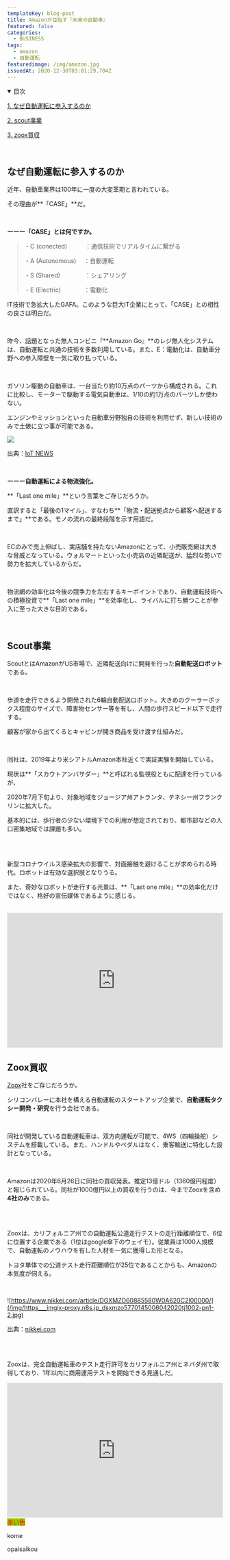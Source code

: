 ```yaml
---
templateKey: blog-post
title: Amazonが目指す『未来の自動車』
featured: false
categories:
  - BUSINESS
tags:
  - amazon
  - 自動運転
featuredimage: /img/amazon.jpg
issuedAt: 2020-12-30T03:01:29.704Z
---
```

<details open><summary>目次</summary>

[1. なぜ自動運転に参入するのか](#001)

[2. scout事業](#002)

<a href="#3">3. zoox買収</a>

</details>

<br>

<div id="001">

## なぜ自動運転に参入するのか

近年、自動車業界は100年に一度の大変革期と言われている。

その理由が**「CASE」**だ。

<br>

**ーーー「CASE」とは何ですか。**

> ・C (conected)　　　：通信技術でリアルタイムに繋がる
>
> ・A (Autonomous) 　：自動運転
>
> ・S (Shared)  　 　 　   ：シェアリング
>
> ・E (Electric) 　 　 　：電動化

IT技術で急拡大したGAFA。このような巨大IT企業にとって、「CASE」との相性の良さは明白だ。

<br>

昨今、話題となった無人コンビニ『**Amazon Go』**のレジ無人化システムは、自動運転と共通の技術を多数利用している。また、E：電動化は、自動車分野への参入障壁を一気に取り払っている。

<br>

ガソリン駆動の自動車は、一台当たり約10万点のパーツから構成される。これに比較し、モーターで駆動する電気自動車は、1/10の約1万点のパーツしか使わない。

エンジンやミッションといった自動車分野独自の技術を利用せず、新しい技術のみで土俵に立つ事が可能である。

![](/img/adobestock_318140370.jpg)

出典：[IoT NEWS](https://iotnews.jp/category/connected-car)

<br>

**ーーー自動運転による物流強化。**

**「Last one mile」**という言葉をご存じだろうか。

直訳すると「最後の1マイル」、すなわち**「物流・配送拠点から顧客へ配送するまで」**である。モノの流れの最終段階を示す用語だ。

<br>

ECのみで売上伸ばし、実店舗を持たないAmazonにとって、小売販売網は大きな脅威となっている。ウォルマートといった小売店の近隣配送が、猛烈な勢いで勢力を拡大しているからだ。

<br>

物流網の効率化は今後の競争力を左右するキーポイントであり、自動運転技術への積極投資で**「Last one mile」**を効率化し、ライバルに打ち勝つことが参入に至った大きな目的である。

<br>

</div>

<div id="002">

## Scout事業

ScoutとはAmazonがUS市場で、近隣配送向けに開発を行った**自動配送ロボット**である。

<br>

歩道を走行できるよう開発された6輪自動配送ロボット。大きめのクーラーボックス程度のサイズで、障害物センサー等を有し、人間の歩行スピード以下で走行する。

顧客が家から出てくるとキャビンが開き商品を受け渡す仕組みだ。

<br>

同社は、2019年より米シアトルAmazon本社近くで実証実験を開始している。

現状は**「スカウトアンバサダー」**と呼ばれる監視役ともに配達を行っているが、

2020年7月下旬より、対象地域をジョージア州アトランタ、テネシー州フランクリンに拡大した。

基本的には、歩行者の少ない環境下での利用が想定されており、都市部などの人口密集地域では課題も多い。

<br>

<br>

新型コロナウイルス感染拡大の影響で、対面接触を避けることが求められる時代。ロボットは有効な選択肢となりうる。

また、奇妙なロボットが走行する光景は、**「Last one mile」**の効率化だけではなく、格好の宣伝媒体であるように感じる。

<br>

<iframe width="100%" height="315" src="https://www.youtube.com/embed/6rCki2hXUg4" frameborder="0" allow="accelerometer; autoplay; clipboard-write; encrypted-media; gyroscope; picture-in-picture" allowfullscreen></iframe>

</div>

<div id="3">

## Zoox買収

<!--StartFragment-->

[Zoox](https://zoox.com/)<!--EndFragment-->社をご存じだろうか。

シリコンバレーに本社を構える自動運転のスタートアップ企業で、**自動運転タクシー開発・研究**を行う会社である。

<br>

同社が開発している自動運転車は、双方向運転が可能で、4WS（四輪操舵）システムを搭載している。また、ハンドルやペダルはなく、乗客輸送に特化した設計となっている。

<br>

Amazonは2020年6月26日に同社の買収発表。推定13億ドル（1360億円程度）と報じられている。同社が1000億円以上の買収を行うのは、今までZooxを含め**4社のみ**である。

<br><br>

Zooxは、カリフォルニア州での自動運転公道走行テストの走行距離順位で、6位に位置する企業である（1位はgoogle傘下のウェイモ）。従業員は1000人規模で、自動運転のノウハウを有した人材を一気に獲得した形となる。

トヨタ単体での公道テスト走行距離順位が25位であることからも、Amazonの本気度が伺える。

<br>



![https://www.nikkei.com/article/DGXMZO60885580W0A620C2I00000/](/img/https___imgix-proxy.n8s.jp_dsxmzo5770145006042020tj1002-pn1-2.jpg)

出典：[](https://www.nikkei.com/article/DGXMZO60885580W0A620C2I00000/)[nikkei.com](https://www.nikkei.com/article/DGXMZO60885580W0A620C2I00000/)



<br><br>

Zooxは、完全自動運転車のテスト走行許可をカリフォルニア州とネバダ州で取得しており、1年以内に商用運用テストを開始できる見通しだ。

<iframe width="100%" height="315" src="https://www.youtube.com/embed/Z3Nf1jysanw" frameborder="0" allow="accelerometer; autoplay; clipboard-write; encrypted-media; gyroscope; picture-in-picture" allowfullscreen></iframe>

<div style="color:red; background-color:#99cc00; display:inline;">赤い色</div>

<div id="3">

kome

</div>

<div id="006">opaisaikou</a>